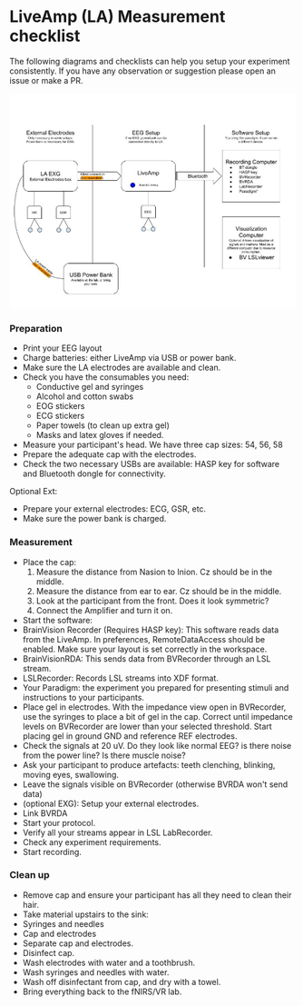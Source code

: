 # LiveAmp (LA) Measurement checklist

The following diagrams and checklists can help you setup your experiment consistently. If you have any observation or suggestion please open an issue or make a PR.

![Diagram for LiveAmp](./DiagramLiveAmp.jpg)

### Preparation

- Print your EEG layout
- Charge batteries: either LiveAmp via USB or power bank.
- Make sure the LA electrodes are available and clean.
- Check you have the consumables you need:
  - Conductive gel and syringes
  - Alcohol and cotton swabs
  - EOG stickers
  - ECG stickers
  - Paper towels (to clean up extra gel)
  - Masks and latex gloves if needed.
- Measure your participant's head. We have three cap sizes: 54, 56, 58
- Prepare the adequate cap with the electrodes.
- Check the two necessary USBs are available: HASP key for software and Bluetooth dongle for connectivity.

Optional Ext:
- Prepare your external electrodes: ECG, GSR, etc.
- Make sure the power bank is charged.

### Measurement

- Place the cap:
  1. Measure the distance from Nasion to Inion. Cz should be in the middle.
  2. Measure the distance from ear to ear. Cz should be in the middle.
  3. Look at the participant from the front. Does it look symmetric?
  4. Connect the Amplifier and turn it on.
- Start the software:
 - BrainVision Recorder (Requires HASP key): This software reads data from the LiveAmp. In preferences, RemoteDataAccess should be enabled. Make sure your layout is set correctly in the workspace.
 - BrainVisionRDA: This sends data from BVRecorder through an LSL stream.
 - LSLRecorder: Records LSL streams into XDF format.
 - Your Paradigm: the experiment you prepared for presenting stimuli and instructions to your participants.
- Place gel in electrodes. With the impedance view open in BVRecorder, use the syringes to place a bit of gel in the cap. Correct until impedance levels on BVRecorder are lower than your selected threshold. Start placing gel in ground GND and reference REF electrodes.
- Check the signals at 20 uV. Do they look like normal EEG? is there noise from the power line? Is there muscle noise?
- Ask your participant to produce artefacts: teeth clenching, blinking, moving eyes, swallowing.
- Leave the signals visible on BVRecorder (otherwise BVRDA won't send data)
- (optional EXG): Setup your external electrodes.
- Link BVRDA
- Start your protocol.
- Verify all your streams appear in LSL LabRecorder.
- Check any experiment requirements.
- Start recording.


### Clean up
- Remove cap and ensure your participant has all they need to clean their hair.
- Take material upstairs to the sink:
 - Syringes and needles
 - Cap and electrodes
- Separate cap and electrodes.
- Disinfect cap.
- Wash electrodes with water and a toothbrush.
- Wash syringes and needles with water.
- Wash off disinfectant from cap, and dry with a towel.
- Bring everything back to the fNIRS/VR lab.
